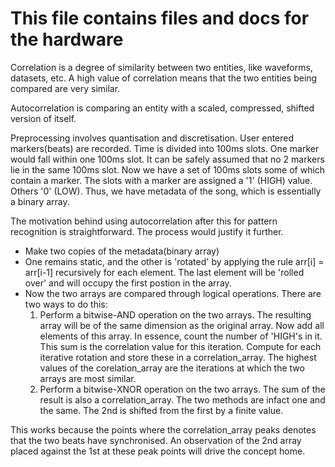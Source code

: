 This file contains files and docs for the hardware
===
Correlation is a degree of similarity between two entities, like waveforms, datasets, etc. A high value of correlation means that the two entities being compared are very similar. 

Autocorrelation is comparing an entity with a scaled, compressed, shifted version of itself. 

Preprocessing involves quantisation and discretisation. User entered markers(beats) are recorded. Time is divided into 100ms slots. One marker would fall within one 100ms slot. It can be safely assumed that no 2 markers lie in the same 100ms slot. Now we have a set of 100ms slots some of which contain a marker. The slots with a marker are assigned a '1' (HIGH) value. Others '0' (LOW). Thus, we have metadata of the song, which is essentially a binary array. 
   
The motivation behind using autocorrelation after this for pattern recognition is straightforward. The process would justify it further. 
* Make two copies of the metadata(binary array)
* One remains static, and the other is 'rotated' by applying the rule arr[i] = arr[i-1] recursively for each element. The last element will be 'rolled over' and will occupy the first postion in the array.
* Now the two arrays are compared through logical operations. There are two ways to do this:
	1. Perform a bitwise-AND operation on the two arrays. The resulting array will be of the same dimension as the original array. Now add all elements of this array. In essence, count the number of 'HIGH's in it. This sum is the correlation value for this iteration. Compute for each iterative rotation and store these in a correlation_array. The highest values of the corelation_array are the iterations at which the two arrays are most similar. 
	2. Perform a bitwise-XNOR operation on the two arrays. The sum of the result is also a correlation_array.
The two methods are infact one and the same. The 2nd is shifted from the first by a finite value. 

This works because the points where the correlation_array peaks denotes that the two beats have synchronised. An observation of the 2nd array placed against the 1st at these peak points will drive the concept home. 
